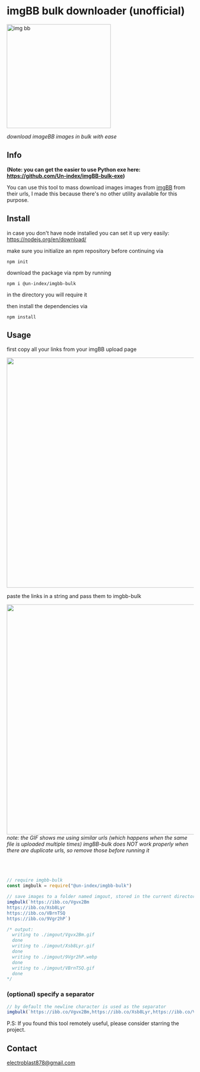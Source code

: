 # imgBB bulk downloader (unofficial)
<img src = "https://user-images.githubusercontent.com/68165727/131923011-65df82b2-6520-4228-81dc-6079d4fb6cde.jpg" alt = "img bb" width=280 >

 _download imageBB images in bulk with ease_

## Info
**(Note: you can get the easier to use Python exe here: https://github.com/Un-index/imgBB-bulk-exe)**

You can use this tool to mass download images images from [imgBB](https://imgbb.com/) from their urls,
I made this because there's no other utility available for this purpose.


## Install

in case you don't have node installed you can set it up very easily: https://nodejs.org/en/download/

make sure you initialize an npm repository before continuing via
```
npm init
```

download the package via npm by running 
```
npm i @un-index/imgbb-bulk
```
in the directory you will require it

then install the dependencies via 
```
npm install
```

## Usage

first copy all your links from your imgBB upload page



<img src = "https://user-images.githubusercontent.com/68165727/132007868-764525db-b23d-4099-ba05-48a27b580c3a.gif" width = 620/>

paste the links in a string and pass them to imgbb-bulk

<img src = "https://user-images.githubusercontent.com/68165727/132009542-37dcceea-92e3-485d-8b44-64d276ff8a93.gif" width = 620/>
<i>note: the GIF shows me using similar urls (which happens when the same file is uploaded multiple times) imgBB-bulk does NOT work properly when there are duplicate urls, so remove those before running it</i>
                                                                                                            
                                                                                                            
                                                                                                            
```js
// require imgbb-bulk
const imgbulk = require("@un-index/imgbb-bulk")

// save images to a folder named imgout, stored in the current directory
imgbulk(`https://ibb.co/Vgvx2Bm
https://ibb.co/Xsb8Lyr
https://ibb.co/VBrnTSQ
https://ibb.co/9Vgr2hP`)

/* output: 
  writing to ./imgout/Vgvx2Bm.gif
  done
  writing to ./imgout/Xsb8Lyr.gif
  done
  writing to ./imgout/9Vgr2hP.webp
  done
  writing to ./imgout/VBrnTSQ.gif
  done
*/
```
### (optional) specify a separator

```js
// by default the newline character is used as the separator
imgbulk(`https://ibb.co/Vgvx2Bm,https://ibb.co/Xsb8Lyr,https://ibb.co/VBrnTSQ,https://ibb.co/9Vgr2hP`, ",")
```
P.S: If you found this tool remotely useful, please consider starring the project.

## Contact
electroblast878@gmail.com
